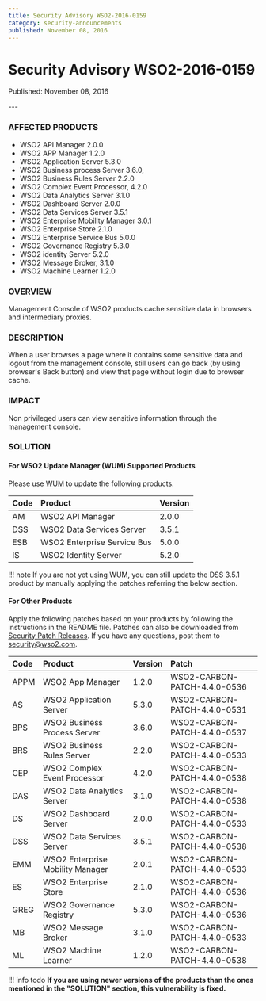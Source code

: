 ```yaml
---
title: Security Advisory WSO2-2016-0159
category: security-announcements
published: November 08, 2016
---
```


# Security Advisory WSO2-2016-0159

<p class="doc-info">Published: November 08, 2016</p>
---

### AFFECTED PRODUCTS
* WSO2 API Manager 2.0.0
* WSO2 APP Manager 1.2.0
* WSO2 Application Server 5.3.0
* WSO2 Business process Server 3.6.0,
* WSO2 Business Rules Server 2.2.0
* WSO2 Complex Event Processor, 4.2.0
* WSO2 Data Analytics Server 3.1.0
* WSO2 Dashboard Server 2.0.0
* WSO2 Data Services Server 3.5.1
* WSO2 Enterprise Mobility Manager 3.0.1
* WSO2 Enterprise Store 2.1.0
* WSO2 Enterprise Service Bus 5.0.0
* WSO2 Governance Registry 5.3.0
* WSO2 identity Server 5.2.0
* WSO2 Message Broker, 3.1.0
* WSO2 Machine Learner 1.2.0


### OVERVIEW
Management Console of WSO2 products cache sensitive data in browsers and intermediary proxies.


### DESCRIPTION
When a user browses a page where it contains some sensitive data and logout from the management console, still users can go back (by using browser's Back button) and view that page without login due to browser cache.


### IMPACT
Non privileged users can view sensitive information through the management console.


### SOLUTION

#### For WSO2 Update Manager (WUM) Supported Products
Please use [WUM](https://wso2.com/updates/wum/) to update the following products.


| **Code** | **Product** | **Version** |
| :--- | :------ | :------ |
| AM | WSO2 API Manager | 2.0.0 |
| DSS | WSO2 Data Services Server | 3.5.1 |
| ESB | WSO2 Enterprise Service Bus | 5.0.0 |
| IS | WSO2 Identity Server | 5.2.0 |


!!! note
    If you are not yet using WUM, you can still update the DSS 3.5.1 product by manually applying the patches referring the below section.

#### For Other Products
Apply the following patches based on your products by following the instructions in the README file. Patches can also be downloaded from [Security Patch Releases](http://wso2.com/security-patch-releases/). If you have any questions, post them to <security@wso2.com>.


| **Code** | **Product** | **Version** | **Patch** |
| :--- | :------ | :------ | :---- |
| APPM | WSO2 App Manager | 1.2.0 | WSO2-CARBON-PATCH-4.4.0-0536 |
| AS | WSO2 Application Server | 5.3.0 | WSO2-CARBON-PATCH-4.4.0-0531 |
| BPS | WSO2 Business Process Server | 3.6.0 | WSO2-CARBON-PATCH-4.4.0-0537 |
| BRS | WSO2 Business Rules Server | 2.2.0 | WSO2-CARBON-PATCH-4.4.0-0533 |
| CEP | WSO2 Complex Event Processor | 4.2.0 | WSO2-CARBON-PATCH-4.4.0-0538 |
| DAS | WSO2 Data Analytics Server | 3.1.0 | WSO2-CARBON-PATCH-4.4.0-0538 |
| DS | WSO2 Dashboard Server | 2.0.0 | WSO2-CARBON-PATCH-4.4.0-0533 |
| DSS | WSO2 Data Services Server | 3.5.1 | WSO2-CARBON-PATCH-4.4.0-0538 |
| EMM | WSO2 Enterprise Mobility Manager | 2.0.1 | WSO2-CARBON-PATCH-4.4.0-0533 |
| ES | WSO2 Enterprise Store | 2.1.0 | WSO2-CARBON-PATCH-4.4.0-0536 |
| GREG | WSO2 Governance Registry | 5.3.0 | WSO2-CARBON-PATCH-4.4.0-0536 |
| MB | WSO2 Message Broker | 3.1.0 | WSO2-CARBON-PATCH-4.4.0-0533 |
| ML | WSO2 Machine Learner | 1.2.0 | WSO2-CARBON-PATCH-4.4.0-0538 |


!!! info todo
    **If you are using newer versions of the products than the ones mentioned in the "SOLUTION" section, this vulnerability is fixed.**
